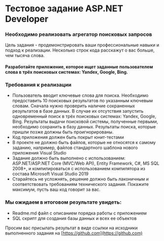 
# Тестовое задание ASP.NET Developer
### Необходимо реализовать агрегатор поисковых запросов
Цель задания - продемонстрировать ваши профессиональные навыки и подход к реализации.
Несколько строк кода расскажут о вас больше, чем тысяча слова.
#### Разработайте приложение, которое ищет заданные пользователем слова в трёх поисковых системах: Yandex, Google, Bing. 
### Требования к реализации
* Пользователь вводит ключевые слова для поиска.
Необходимо предоставить 10 поисковых результатов по указанным ключевым словам.
Сначала нужно проверить наличие сохраненных результатов в базе данных.
В случае их отсутствия запустить одновременный поиск в трёх поисковых системах: Yandex, Google, Bing.
Результаты выдачи поисковой системы, полученные первыми, необходимо сохранить в базу данных. Результаты поиска, которые пришли позже должны быть проигнорированы.
* Код приложения должен быть покрыт юнит-тестами
* В проекте не должно быть файлов, которые не относятся к самому заданию, например, файлов стандартного шаблона нового приложения Visual Studio
*  Задание должно быть выполнено с использованием: ASP.NET/ASP.NET Core (MVC/Web API), Entity Framework, C#, MS SQL 2008+, и компилироваться с использованием компилятора из состава Microsoft Visual Studio 2019
* Старайтесь не усложнять, решение должно быть лаконичным и соответствовать требованиям технического задания. Покажите максимум, пусть ваш код говорит за вас.

### Мы ожидаем в итоговом результате увидеть:
* Readme.md файл с описанием порядка работы с приложением
* SQL скрипт для создания базы данных и всех ее объектов

Просим вас присылать результат в виде cсылки на исходники выполненного задания на ​[https://github.com​](https://github.com)
